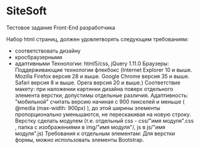 # SiteSoft
Тестовое задание Front-End разработчика

Набор html страниц, должен удовлетворять следующим требованиям:
- соответствовать дизайну
- кросбраузерными
- адаптивными
Технологии: html5/css, jQuery 1.11.0
Браузеры: Поддерживающие технологии флекбокс (Internet Explorer 10 и выше. Mozilla Firefox версия 28 и выше. Google Chrome версия 35 и выше. Safari версия 8 и выше. Opera версия 20 и выше.)
Соответствие макету: при наложении картинки дизайна поверх отдельного элемента верстки, допустимы отдельные различия. 
Адаптивность: "мобильной" считать версию начиная с 900 пикселей и меньше ( @media (max-width: 900px) ), до этой ширины элементы пропорционально уменьшаются, не перескакивая на новую строку.
Верстку сделать модулем (т.е. отдельный css - css/"имя модуля".css , папка с изображениями в img/"имя модуля"/, js в js/"имя модуля".js)
Требования к отдельным элементам:
 Для верстки формы, можно использовать элементы Bootstrap. 
